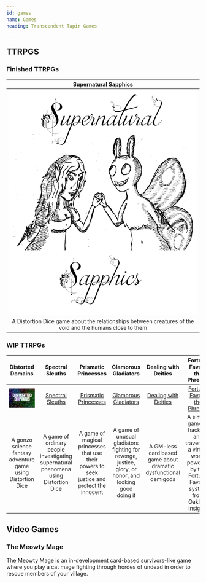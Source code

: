 ```yaml
---
id: games
name: Games
heading: Transcendent Tapir Games
---
```


## TTRPGS

### Finished TTRPGs

| Supernatural Sapphics |
| :-: |
| [![Supernatural Sapphics](images/SupSapph2.png)](https://transtapir.games/supernatural-sapphics) |
| A Distortion Dice game about the relationships between creatures of the void and the humans close to them |

### WIP TTRPGs

 Distorted Domains | Spectral Sleuths | Prismatic Princesses | Glamorous Gladiators | Dealing with Deities | Fortune Favors the Phreaks
 :---------------: | :--------------: | :------------------: | :------------------: | :------------------: | :------------------------:
[![Distorted Domains](images/DD%20Logo-Color3.png)](https://transcendent-tapir.github.io/Distorted-Domains) | [Spectral Sleuths](https://transtapir.games/Spectral-Sleuths) | [Prismatic Princesses](https://transtapir.games/Prismatic-Princesses) | [Glamorous Gladiators](https://transtapir.games/Glamorous-Gladiators) | [Dealing with Deities](https://pennylescroche.github.io/dealing-with-deities) | [Fortune Favors the Phreaks](https://pennylescroche.github.io/fortune-favors)
A gonzo science fantasy adventure game using Distortion Dice | A game of ordinary people investigating supernatural phenomena using Distortion Dice | A game of magical princesses that use their powers to seek justice and protect the innocent | A game of unusual gladiators fighting for revenge, justice, glory, or honor, and looking good doing it | A GM-less card based game about dramatic dysfunctional demigods | A simple game of hacking and traversing a virtual world powered by the Fortune Favors system from Oakleaf Insignia

## Video Games

### The Meowty Mage

The Meowty Mage is an in-development card-based survivors-like game where you play a cat mage fighting through hordes of undead in order to rescue members of your village.